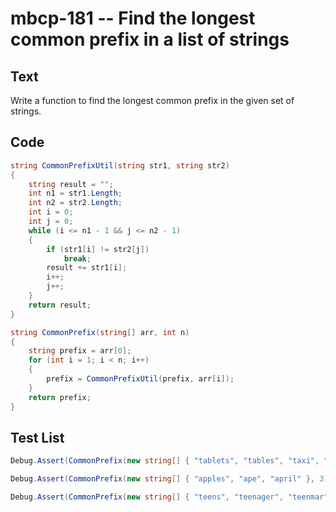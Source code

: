 # mbcp-181 -- Find the longest common prefix in a list of strings

## Text

Write a function to find the longest common prefix in the given set of strings.

## Code

```csharp
string CommonPrefixUtil(string str1, string str2) 
{ 
    string result = ""; 
    int n1 = str1.Length; 
    int n2 = str2.Length; 
    int i = 0; 
    int j = 0; 
    while (i <= n1 - 1 && j <= n2 - 1) 
    { 
        if (str1[i] != str2[j]) 
            break; 
        result += str1[i]; 
        i++; 
        j++; 
    } 
    return result; 
} 

string CommonPrefix(string[] arr, int n) 
{ 
    string prefix = arr[0]; 
    for (int i = 1; i < n; i++) 
    { 
        prefix = CommonPrefixUtil(prefix, arr[i]); 
    } 
    return prefix; 
}
```

## Test List

```csharp
Debug.Assert(CommonPrefix(new string[] { "tablets", "tables", "taxi", "tamarind" }, 4) == "ta");
```

```csharp
Debug.Assert(CommonPrefix(new string[] { "apples", "ape", "april" }, 3) == "ap");
```

```csharp
Debug.Assert(CommonPrefix(new string[] { "teens", "teenager", "teenmar" }, 3) == "teen");
```
